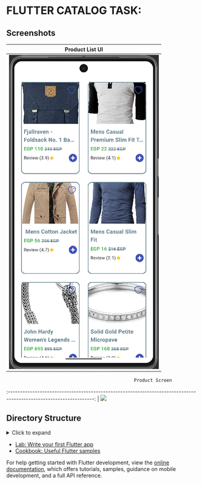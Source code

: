 # FLUTTER CATALOG TASK:


## Screenshots

| Product List UI                              |
|----------------------------------------------|
| ![screenshot](assets/images/home_screen.png) |
                                                   Product Screen                                                   
:-----------------------------------------------------------------------------------------------------------------: |
![](https://github.com/MarwanElsokary/task_elevate)

## Directory Structure
<details>
     <summary> Click to expand </summary>
lib
├── bloc
│   ├── home_cubit.dart
│   └── home_state.dart
├── models
│   └── card_model.dart
│       
├── screens
│   └── home_screen.dart
│ 
│── widget
│     └── card_item  
└──  main.dart


</details>


- [Lab: Write your first Flutter app](https://docs.flutter.dev/get-started/codelab)
- [Cookbook: Useful Flutter samples](https://docs.flutter.dev/cookbook)

For help getting started with Flutter development, view the
[online documentation](https://docs.flutter.dev/), which offers tutorials,
samples, guidance on mobile development, and a full API reference.
